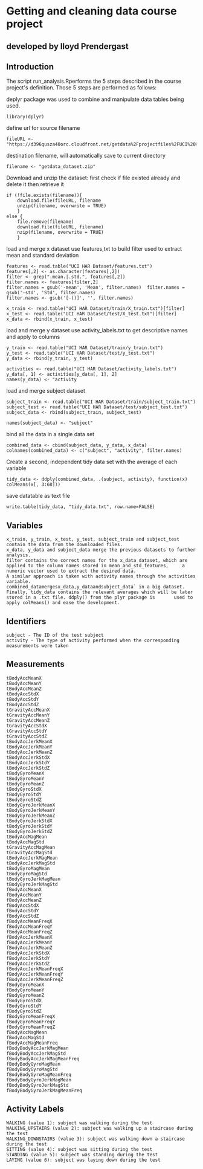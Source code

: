 # Getting and cleaning data course project
## developed by lloyd Prendergast

## Introduction

The script run_analysis.Rperforms the 5 steps described in the course project's definition.
Those 5 steps are performed as follows:

deplyr package was used to combine and manipulate data tables being used.

	library(dplyr)

define url for source filename

	fileURL <- "https://d396qusza40orc.cloudfront.net/getdata%2Fprojectfiles%2FUCI%20HAR%20Dataset.zip"

destination filename, will automatically save to current directory 

	filename <- "getdata_dataset.zip"

Download and unzip the dataset:
 first check if file existed already and delete it then retrieve it
 
 	if (!file.exists(filename)){
		download.file(fileURL, filename
		unzip(filename, overwrite = TRUE)
		}
	else { 
		file.remove(filename)
		download.file(fileURL, filename)
		nzip(filename, overwrite = TRUE) 
		}

load and merge x dataset use features,txt to build filter used to 
extract mean and standard deviation

	features <- read.table("UCI HAR Dataset/features.txt") 
	features[,2] <- as.character(features[,2]) 
	filter <- grep(".mean.|.std.", features[,2]) 
	filter.names <- features[filter,2] 
	filter.names = gsub('-mean', 'Mean', filter.names) 	filter.names = gsub('-std', 'Std', filter.names) 
	filter.names <- gsub('[-()]', '', filter.names)

	x_train <- read.table("UCI HAR Dataset/train/X_train.txt")[filter] 
	x_test <- read.table("UCI HAR Dataset/test/X_test.txt")[filter] 
	x_data <- rbind(x_train, x_test)

load and merge y dataset use activity_labels.txt to get descriptive names and apply to columns

	y_train <- read.table("UCI HAR Dataset/train/y_train.txt") 
	y_test <- read.table("UCI HAR Dataset/test/y_test.txt") 
	y_data <- rbind(y_train, y_test)

	activities <- read.table("UCI HAR Dataset/activity_labels.txt") 
	y_data[, 1] <- activities[y_data[, 1], 2] 
	names(y_data) <- "activity

load and merge subject dataset

	subject_train <- read.table("UCI HAR Dataset/train/subject_train.txt") 
	subject_test <- read.table("UCI HAR Dataset/test/subject_test.txt") 
	subject_data <- rbind(subject_train, subject_test)

	names(subject_data) <- "subject"

bind all the data in a single data set

	combined_data <- cbind(subject_data, y_data, x_data) 
	colnames(combined_data) <- c("subject", "activity", filter.names)

Create a second, independent tidy data set with the average of each variable 

	tidy_data <- ddply(combined_data, .(subject, activity), function(x) colMeans(x[, 3:68]))

save datatable as text file 

	write.table(tidy_data, "tidy_data.txt", row.name=FALSE)

## Variables
	x_train, y_train, x_test, y_test, subject_train and subject_test contain the data from the downloaded files.
	x_data, y_data and subject_data merge the previous datasets to further analysis.
	filter contains the correct names for the x_data dataset, which are applied to the column names stored in mean_and_std_features, 	 a numeric vector used to extract the desired data.
	A similar approach is taken with activity names through the activities variable.
	combined_datamergesx_data,y_dataandsubject_data` in a big dataset.
	Finally, tidy_data contains the relevant averages which will be later stored in a .txt file. ddply() from the plyr package is 		used to apply colMeans() and ease the development.


## Identifiers
	subject - The ID of the test subject
	activity - The type of activity performed when the corresponding measurements were taken


## Measurements
	tBodyAccMeanX
	tBodyAccMeanY
	tBodyAccMeanZ
	tBodyAccStdX
	tBodyAccStdY
	tBodyAccStdZ
	tGravityAccMeanX
	tGravityAccMeanY
	tGravityAccMeanZ
	tGravityAccStdX
	tGravityAccStdY
	tGravityAccStdZ
	tBodyAccJerkMeanX
	tBodyAccJerkMeanY
	tBodyAccJerkMeanZ
	tBodyAccJerkStdX
	tBodyAccJerkStdY
	tBodyAccJerkStdZ
	tBodyGyroMeanX
	tBodyGyroMeanY
	tBodyGyroMeanZ
	tBodyGyroStdX
	tBodyGyroStdY
	tBodyGyroStdZ
	tBodyGyroJerkMeanX
	tBodyGyroJerkMeanY
	tBodyGyroJerkMeanZ
	tBodyGyroJerkStdX
	tBodyGyroJerkStdY
	tBodyGyroJerkStdZ
	tBodyAccMagMean
	tBodyAccMagStd
	tGravityAccMagMean
	tGravityAccMagStd
	tBodyAccJerkMagMean
	tBodyAccJerkMagStd
	tBodyGyroMagMean
	tBodyGyroMagStd
	tBodyGyroJerkMagMean
	tBodyGyroJerkMagStd
	fBodyAccMeanX
	fBodyAccMeanY
	fBodyAccMeanZ
	fBodyAccStdX
	fBodyAccStdY
	fBodyAccStdZ
	fBodyAccMeanFreqX
	fBodyAccMeanFreqY
	fBodyAccMeanFreqZ
	fBodyAccJerkMeanX
	fBodyAccJerkMeanY
	fBodyAccJerkMeanZ
	fBodyAccJerkStdX
	fBodyAccJerkStdY
	fBodyAccJerkStdZ
	fBodyAccJerkMeanFreqX
	fBodyAccJerkMeanFreqY
	fBodyAccJerkMeanFreqZ
	fBodyGyroMeanX
	fBodyGyroMeanY
	fBodyGyroMeanZ
	fBodyGyroStdX
	fBodyGyroStdY
	fBodyGyroStdZ
	fBodyGyroMeanFreqX
	fBodyGyroMeanFreqY
	fBodyGyroMeanFreqZ
	fBodyAccMagMean
	fBodyAccMagStd
	fBodyAccMagMeanFreq
	fBodyBodyAccJerkMagMean
	fBodyBodyAccJerkMagStd
	fBodyBodyAccJerkMagMeanFreq
	fBodyBodyGyroMagMean
	fBodyBodyGyroMagStd
	fBodyBodyGyroMagMeanFreq
	fBodyBodyGyroJerkMagMean
	fBodyBodyGyroJerkMagStd
	fBodyBodyGyroJerkMagMeanFreq


## Activity Labels
	WALKING (value 1): subject was walking during the test
	WALKING_UPSTAIRS (value 2): subject was walking up a staircase during the test
	WALKING_DOWNSTAIRS (value 3): subject was walking down a staircase during the test
	SITTING (value 4): subject was sitting during the test
	STANDING (value 5): subject was standing during the test
	LAYING (value 6): subject was laying down during the test
